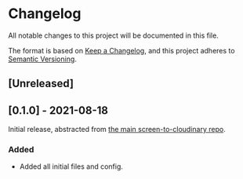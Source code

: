 # Changelog

All notable changes to this project will be documented in this file.

The format is based on [Keep a Changelog](https://keepachangelog.com/en/1.0.0/), and this project adheres to [Semantic Versioning](https://semver.org/spec/v2.0.0.html).

## [Unreleased]

## [0.1.0] - 2021-08-18

Initial release, abstracted from [the main screen-to-cloudinary repo](https://github.com/rubenvar/screen-to-cloudinary).

### Added

- Added all initial files and config.

